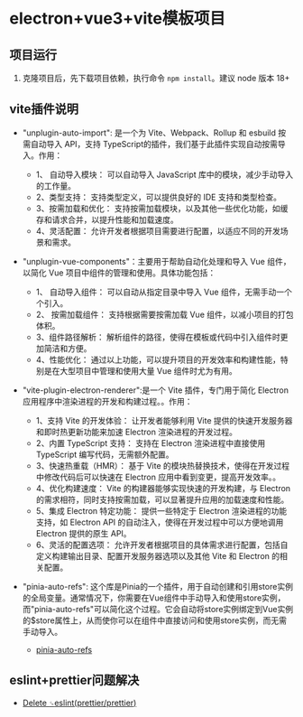 # electron+vue3+vite模板项目
## 项目运行
1. 克隆项目后，先下载项目依赖，执行命令 `npm install`。建议 node 版本 18+

## vite插件说明
* "unplugin-auto-import": 是一个为 Vite、Webpack、Rollup 和 esbuild 按需自动导入 API，支持 TypeScript的插件，我们基于此插件实现自动按需导入。作用：
    * 1、 自动导入模块： 可以自动导入 JavaScript 库中的模块，减少手动导入的工作量。
    * 2、类型支持： 支持类型定义，可以提供良好的 IDE 支持和类型检查。
    * 3、按需加载和优化： 支持按需加载模块，以及其他一些优化功能，如缓存和请求合并，以提升性能和加载速度。
    * 4、灵活配置： 允许开发者根据项目需要进行配置，以适应不同的开发场景和需求。

* "unplugin-vue-components"：主要用于帮助自动化处理和导入 Vue 组件，以简化 Vue 项目中组件的管理和使用。具体功能包括：
    * 1、 自动导入组件： 可以自动从指定目录中导入 Vue 组件，无需手动一个个引入。
    * 2、 按需加载组件： 支持根据需要按需加载 Vue 组件，以减小项目的打包体积。
    * 3、组件路径解析： 解析组件的路径，使得在模板或代码中引入组件时更加简洁和方便。
    * 4、性能优化： 通过以上功能，可以提升项目的开发效率和构建性能，特别是在大型项目中管理和使用大量 Vue 组件时尤为有用。

* "vite-plugin-electron-renderer":是一个 Vite 插件，专门用于简化 Electron 应用程序中渲染进程的开发和构建过程。。作用：
    * 1、支持 Vite 的开发体验： 让开发者能够利用 Vite 提供的快速开发服务器和即时热更新功能来加速 Electron 渲染进程的开发过程。
    * 2、内置 TypeScript 支持： 支持在 Electron 渲染进程中直接使用 TypeScript 编写代码，无需额外配置。
    * 3、快速热重载（HMR）： 基于 Vite 的模块热替换技术，使得在开发过程中修改代码后可以快速在 Electron 应用中看到变更，提高开发效率。。
    * 4、优化构建速度： Vite 的构建器能够实现快速的开发构建，与 Electron 的需求相符，同时支持按需加载，可以显著提升应用的加载速度和性能。
    * 5、集成 Electron 特定功能： 提供一些特定于 Electron 渲染进程的功能支持，如 Electron API 的自动注入，使得在开发过程中可以方便地调用 Electron 提供的原生 API。
    * 6、灵活的配置选项： 允许开发者根据项目的具体需求进行配置，包括自定义构建输出目录、配置开发服务器选项以及其他 Vite 和 Electron 的相关配置。

* "pinia-auto-refs": 这个库是Pinia的一个插件，用于自动创建和引用store实例的全局变量。通常情况下，你需要在Vue组件中手动导入和使用store实例，而"pinia-auto-refs"可以简化这个过程。它会自动将store实例绑定到Vue实例的$store属性上，从而使你可以在组件中直接访问和使用store实例，而无需手动导入。
    - [pinia-auto-refs](https://github.com/Allen-1998/pinia-auto-refs)

## eslint+prettier问题解决
* [Delete `␍`eslint(prettier/prettier)](https://blog.csdn.net/weixin_60941411/article/details/135538432)